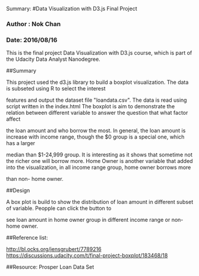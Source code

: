 Summary:
#Data Visualization with D3.js Final Project

### Author : Nok Chan
### Date: 2016/08/16

This is the final project Data Visualization with D3.js course, which is part of the Udacity Data Analyst Nanodegree.


##Summary

This project used the d3.js library to build a boxplot visualization. The data is subseted using R to select the interest 

features and output the dataset file "loandata.csv". The data is read using script written in the index.html 
The boxplot is aim to demonstrate the relation between different variable to answer the question that what factor affect 

the loan amount and who borrow the most.
In general, the loan amount is increase with income range, though the $0 group is a special one, which has a larger 

median than $1-24,999 group. It is interesting as it shows that sometime not the richer one will borrow more.
Home Owner is another variable that added into the visualization, in all income range group, home owner borrows more 

than non- home owner.

##Design

A box plot is build to show the distribution of loan amount in different subset of variable. Peopple can click the button to 

see loan amount in home owner group in different income range or non- home owner.






##Reference list:

http://bl.ocks.org/jensgrubert/7789216
https://discussions.udacity.com/t/final-project-boxplot/183468/18

##Resource:
Prosper Loan Data Set

